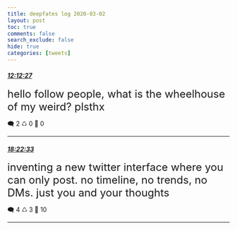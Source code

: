 ```yaml
---
title: deepfates log 2020-03-02
layout: post
toc: true
comments: false
search_exclude: false
hide: true
categories: [tweets]
---
```



#### <a href = "https://twitter.com/deepfates/status/1234557195502571520">*12:12:27*</a>

<font size="5">hello follow people, what is the wheelhouse of my weird? plsthx</font>



🗨️ 2 ♺ 0 🤍  0   

---
    
#### <a href = "https://twitter.com/deepfates/status/1234650335781634050">*18:22:33*</a>

<font size="5">inventing a new twitter interface where you can only post. no timeline, no trends, no DMs. just you and your thoughts</font>



🗨️ 4 ♺ 3 🤍  10   

---
    
            

